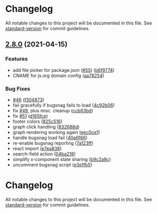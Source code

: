 # Changelog

All notable changes to this project will be documented in this file. See [standard-version](https://github.com/conventional-changelog/standard-version) for commit guidelines.

## [2.8.0](https://github.com/npmgraph/npmgraph/compare/v2.7.1...v2.8.0) (2021-04-15)


### Features

* add file picker for package.json ([#55](https://github.com/npmgraph/npmgraph/issues/55)) ([b6f9774](https://github.com/npmgraph/npmgraph/commit/b6f97745fd36f88ba3091898a8ad424fa67a7b05))
* CNAME for js.org domain config ([aa78254](https://github.com/npmgraph/npmgraph/commit/aa78254b8a185eba519269a48a7ae0537538f9db))


### Bug Fixes

* [#46](https://github.com/npmgraph/npmgraph/issues/46) ([f304873](https://github.com/npmgraph/npmgraph/commit/f304873234c780372c99cc426cec43f05fd4ad9e))
* fail gracefully if bugsnag fails to load ([4c92b06](https://github.com/npmgraph/npmgraph/commit/4c92b06415e28c6d181a1fae4c41dc921970497d))
* fix [#49](https://github.com/npmgraph/npmgraph/issues/49), plus misc. cleanup ([ccb63bd](https://github.com/npmgraph/npmgraph/commit/ccb63bdd17b96f424abb7d37272d367670736887))
* fix [#51](https://github.com/npmgraph/npmgraph/issues/51) ([d165fce](https://github.com/npmgraph/npmgraph/commit/d165fce4cd2bce4978602e457e3c7ca32b4cc99c))
* footer colors ([825c516](https://github.com/npmgraph/npmgraph/commit/825c51619335c5f755bf202edbe50c51630ab217))
* graph click handling ([832688d](https://github.com/npmgraph/npmgraph/commit/832688d215e213125fd0287864344a85427d4900))
* graph rendering working again ([eec0ce1](https://github.com/npmgraph/npmgraph/commit/eec0ce12f30165b4d7522a10a056de3673daf492))
* handle bugsnag load fail ([40a6f66](https://github.com/npmgraph/npmgraph/commit/40a6f6607c29247a3e491b35d21338ccd8a083b3))
* re-enable bugsnag reporting ([7a123ff](https://github.com/npmgraph/npmgraph/commit/7a123ff73c1c02f84a40bb5f4222e984078405c5))
* react import ([e7ea836](https://github.com/npmgraph/npmgraph/commit/e7ea836706af31b98cf916b420375ae372e5d4c9))
* search-field action ([04ba218](https://github.com/npmgraph/npmgraph/commit/04ba218cb5ddd82f8c8aee2ccd1ef6605fabd6c8))
* simplify x-component state sharing ([b9c2a8c](https://github.com/npmgraph/npmgraph/commit/b9c2a8c6c7d3ac52573727919508cd5020deaf5d))
* uncomment bugsnag script ([e3e1fb5](https://github.com/npmgraph/npmgraph/commit/e3e1fb551afa04a624a89bfae1a5d77fc4e36abe))

# Changelog

All notable changes to this project will be documented in this file. See [standard-version](https://github.com/conventional-changelog/standard-version) for commit guidelines.
